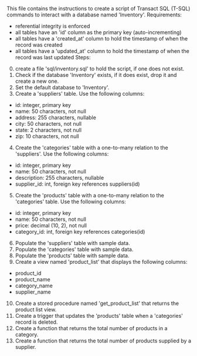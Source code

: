 This file contains the instructions to create a script of Transact SQL (T-SQL) commands to interact with a database named 'Inventory'.
Requirements:
- referential integrity is enforced
- all tables have an 'id' column as the primary key (auto-incrementing)
- all tables have a 'created_at' column to hold the timestamp of when the record was created
- all tables have a 'updated_at' column to hold the timestamp of when the record was last updated
Steps:
0) create a file 'sql/inventory.sql' to hold the script, if one does not exist.
1) Check if the database 'Inventory' exists, if it does exist, drop it and create a new one.
2) Set the default database to 'Inventory'.
3) Create a 'suppliers' table. Use the following columns:
- id: integer, primary key
- name: 50 characters, not null
- address: 255 characters, nullable
- city: 50 characters, not null
- state: 2 characters, not null
- zip: 10 characters, not null
4) Create the 'categories' table with a one-to-many relation to the 'suppliers'. Use the following columns:
- id:  integer, primary key
- name: 50 characters, not null
- description:  255 characters, nullable
- supplier_id: int, foreign key references suppliers(id)
5) Create the 'products' table with a one-to-many relation to the 'categories' table. Use the following columns:
- id: integer, primary key
- name: 50 characters, not null
- price: decimal (10, 2), not null
- category_id: int, foreign key references categories(id)
6) Populate the 'suppliers' table with sample data.
7) Populate the 'categories' table with sample data.
8) Populate the 'products' table with sample data.
9) Create a view named 'product_list' that displays the following columns:
- product_id
- product_name
- category_name
- supplier_name
10) Create a stored procedure named 'get_product_list' that returns the product list view.
11) Create a trigger that updates the 'products' table when a 'categories' record is deleted.
12) Create a function that returns the total number of products in a category.
13) Create a function that returns the total number of products supplied by a supplier.